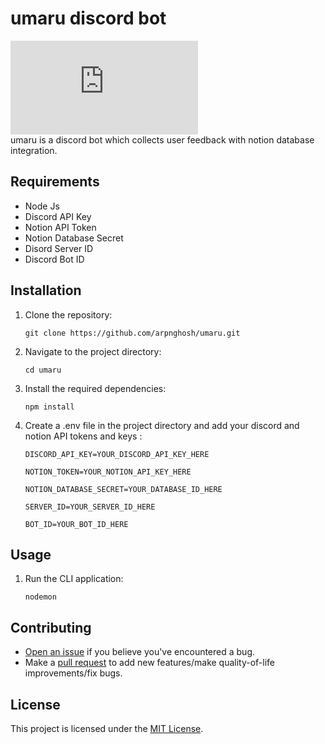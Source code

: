 # umaru discord bot
[![GitHub license](https://badgen.net/github/license/Naereen/Strapdown.js)](https://github.com/Naereen/StrapDown.js/blob/master/LICENSE) 
<br> 
umaru is a discord bot which collects user feedback with notion database integration. 
 
## Requirements

- Node Js
- Discord API Key
- Notion API Token
- Notion Database Secret
- Disord Server ID
- Discord Bot ID

## Installation

1. Clone the repository:

   ```shell
   git clone https://github.com/arpnghosh/umaru.git
2. Navigate to the project directory:

   ```shell
   cd umaru
3. Install the required dependencies:

   ```shell
   npm install
4. Create a .env file in the project directory and add your discord and notion API tokens and keys : 

   ```shell
   DISCORD_API_KEY=YOUR_DISCORD_API_KEY_HERE   

   NOTION_TOKEN=YOUR_NOTION_API_KEY_HERE   

   NOTION_DATABASE_SECRET=YOUR_DATABASE_ID_HERE   

   SERVER_ID=YOUR_SERVER_ID_HERE   

   BOT_ID=YOUR_BOT_ID_HERE      
## Usage

1. Run the CLI application:

    ```shell
    nodemon   
## Contributing

- [Open an issue](https://github.com/arpnghosh/umaru/issues) if you believe you've encountered a bug.
- Make a [pull request](https://github.com/arpnghosh/umaru/pull) to add new features/make quality-of-life improvements/fix bugs.
  
 ## License
This project is licensed under the [MIT License](LICENSE.md).
